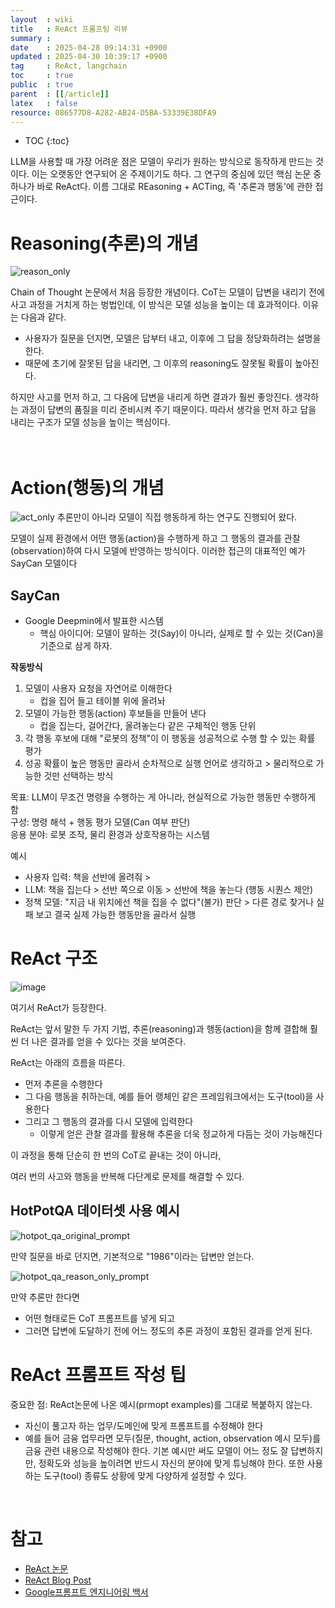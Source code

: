 ```yaml
---
layout  : wiki
title   : ReAct 프롬프팅 리뷰
summary : 
date    : 2025-04-28 09:14:31 +0900
updated : 2025-04-30 10:39:17 +0900
tag     : ReAct, langchain
toc     : true
public  : true
parent  : [[/article]]
latex   : false
resource: 086577D8-A282-AB24-D5BA-53339E38DFA9
---
```

* TOC
{:toc}


LLM을 사용할 때 가장 어려운 점은 모델이 우리가 원하는 방식으로 동작하게 만드는 것이다. 이는 오랫동안 연구되어 온 주제이기도 하다. 그 연구의 중심에 있던 핵심 논문 중 하나가 바로 ReAct다. 이름 그대로 REasoning + ACTing, 즉 '추론과 행동'에 관한 접근이다.


# Reasoning(추론)의 개념
![reason_only](https://i.imgur.com/IHiBGFl.png)

Chain of Thought 논문에서 처음 등장한 개념이다. CoT는 모델이 답변을 내리기 전에 사고 과정을 거치게 하는 벙법인데, 이 방식은 모델 성능을 높이는 데 효과적이다. 이유는 다음과 같다.
- 사용자가 질문을 던지면, 모델은 답부터 내고, 이후에 그 답을 정당화하려는 설명을 한다.
- 때문에 초기에 잘못된 답을 내리면, 그 이후의 reasoning도 잘못될 확률이 높아진다.

하지만 사고를 먼저 하고, 그 다음에 답변을 내리게 하면 결과가 훨씬 좋앙진다. 생각하는 과정이 답변의 품질을 미리 준비시켜 주기 때문이다. 따라서 생각을 먼저 하고 답을 내리는 구조가 모델 성능을 높이는 핵심이다.
<br>
<br>
<br>


# Action(행동)의 개념
![act_only](https://i.imgur.com/0EPtF3C.png)
추론만이 아니라 모델이 직접 행동하게 하는 연구도 진행되어 왔다.

모델이 실제 환경에서 어떤 행동(action)을 수행하게 하고 그 행동의 결과를 관찰(observation)하여 다시 모델에 반영하는 방식이다. 이러한 접근의 대표적인 예가 SayCan 모델이다

## SayCan
- Google Deepmin에서 발표한 시스템
	- 핵심 아이디어: 모델이 말하는 것(Say)이 아니라, 실제로 할 수 있는 것(Can)을 기준으로 삼게 하자.

**작동방식**
1. 모델이 사용자 요청을 자연어로 이해한다
	- 컵을 집어 들고 테이블 위에 올려놔
2. 모델이 가능한 행동(action) 후보들을 만들어 낸다
	- 컵을 집는다, 걸어간다, 올려놓는다 같은 구체적인 행동 단위
3. 각 행동 후보에 대해 "로봇의 정책"이 이 행동을 성공적으로 수행 할 수 있는 확률 평가
4. 성공 확률이 높은 행동만 골라서 순차적으로 실행
언어로 생각하고 > 물리적으로 가능한 것만 선택하는 방식


목표: LLM이 무조건 명령을 수행하는 게 아니라, 현실적으로 가능한 행동만 수행하게 함<br>
구성: 명령 해석 + 행동 평가 모델(Can 여부 판단)<br>
응용 분야: 로봇 조작, 물리 환경과 상호작용하는 시스템<br>


예시
- 사용자 입력: 책을 선반에 올려줘 >
- LLM: 책을 집는다 > 선반 쪽으로 이동 > 선반에 책을 놓는다 (행동 시퀀스 제안)
- 정책 모델: "지금 내 위치에선 책을 집을 수 없다"(불가) 판단 > 다른 경로 찾거나 실패 보고
결국 실제 가능한 행동만을 골라서 실행



# ReAct 구조

![image](https://i.imgur.com/UAeaozx.png)

여기서 ReAct가 등장한다.

ReAct는 앞서 말한 두 가지 기법, 추론(reasoning)과 행동(action)을 함께 결합해 훨씬 더 나은 결과를 얻을 수 있다는 것을 보여준다.

ReAct는 아래의 흐름을 따른다.
- 먼저 추론을 수행한다
- 그 다음 행동을 취하는데, 예를 들어 랭체인 같은 프레임워크에서는 도구(tool)을 사용한다
- 그리고 그 행동의 결과를 다시 모델에 입력한다
	- 이렇게 얻은 관찰 결과를 활용해 추론을 더욱 정교하게 다듬는 것이 가능해진다

이 과정을 통해 단순히 한 번의 CoT로 끝내는 것이 아니라,

여러 번의 사고와 행동을 반복해 다단계로 문제를 해결할 수 있다.

## HotPotQA 데이터셋 사용 예시

![hotpot_qa_original_prompt](https://i.imgur.com/Xra5YCX.png)

만약 질문을 바로 던지면, 기본적으로 "1986"이라는 답변만 얻는다.



![hotpot_qa_reason_only_prompt](https://i.imgur.com/Aof4FJE.png)

만약 추론만 한다면
- 어떤 형태로든 CoT 프롬프트를 넣게 되고
- 그러면 답변에 도달하기 전에 어느 정도의 추론 과정이 포함된 결과를 얻게 된다.

# ReAct 프롬프트 작성 팁
중요한 점:
ReAct논문에 나온 예시(prmopt examples)를 그대로 복붙하지 않는다.
- 자신이 풀고자 하는 업무/도메인에 맞게 프롬프트를 수정해야 한다
- 예를 들어 금융 업무라면 모두(질문, thought, action, observation 예시 모두)를 금융 관련 내용으로 작성해야 한다.
기본 예시만 써도 모델이 어느 정도 잘 답변하지만, 정확도와 성능을 높이려면 반드시 자신의 분야에 맞게 튜닝해야 한다.
또한 사용하는 도구(tool) 종류도 상황에 맞게 다양하게 설정할 수 있다.

<br>

# 참고
- [ReAct 논문](https://arxiv.org/pdf/2210.03629)
- [ReAct Blog Post](https://research.google/blog/react-synergizing-reasoning-and-acting-in-language-models/)
- [Google프롬프트 엔지니어링 백서](https://www.kaggle.com/whitepaper-prompt-engineering)


